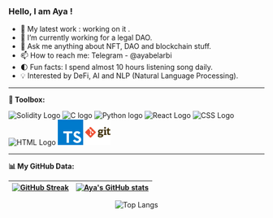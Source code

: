 ### Hello, I am Aya ! 

- 🔭 My latest work : working on it . 
- 🌱 I’m currently working for a legal DAO.  
- 💬 Ask me anything about NFT, DAO and blockchain stuff. 
- 📫 How to reach me: Telegram - @ayabelarbi
- 🌓 Fun facts: I spend almost 10 hours listening song daily. 
- 💡 Interested by DeFi, AI and NLP (Natural Language Processing). 
---
 **🧰 Toolbox:**

<img src="https://cdn.worldvectorlogo.com/logos/solidity.svg" alt="Solidity Logo" width="50" height="50"/> <img src="https://cdn.worldvectorlogo.com/logos/c-1.svg" alt="C logo" width="50" height="50"/> <img src="https://cdn.worldvectorlogo.com/logos/python-4.svg" alt="Python logo" width="50" height="50" />  <img src="https://cdn.worldvectorlogo.com/logos/react-2.svg" alt="React Logo" width="50" height="50" />  <img src="https://cdn.worldvectorlogo.com/logos/css-3.svg" alt="CSS Logo" width="50" height="50" />  <img src="https://cdn.worldvectorlogo.com/logos/html-1.svg" alt="HTML Logo" width="50" height="50" /> 
<img height="50" src="https://raw.githubusercontent.com/github/explore/80688e429a7d4ef2fca1e82350fe8e3517d3494d/topics/typescript/typescript.png">
<img height="50" src="https://raw.githubusercontent.com/github/explore/80688e429a7d4ef2fca1e82350fe8e3517d3494d/topics/git/git.png">

---

 **📊 My GitHub Data:**


| [![GitHub Streak](https://streak-stats.demolab.com?user=ayabelarbi&theme=shadow-purple&border_radius=2&card_width=496)](https://git.io/streak-stats) |[![Aya's GitHub stats](https://github-readme-stats.vercel.app/api?username=ayabelarbi&count_private=true&show_icons=true&theme=midnight-purple&hide_border=true)](#!)|
|---|---|


<div id="github_stats" align="center">

![Top Langs](https://github-readme-stats.vercel.app/api/top-langs/?username=ayabelarbi&layout=compact&theme=vision-friendly-dark&hide_border=true)

</div>
